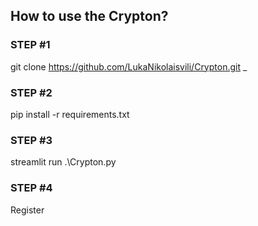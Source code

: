 ## How to use the Crypton?

### STEP #1
git clone https://github.com/LukaNikolaisvili/Crypton.git
_
### STEP #2
pip install -r requirements.txt

### STEP #3
streamlit run .\Crypton.py

### STEP #4
Register 


